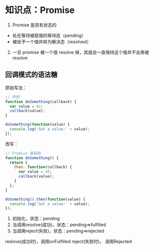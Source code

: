 # 知识点：Promise

1. Promise 是具有状态的
- 处在等待被赋值的等待态（pending）
- 被给予一个值并转为解决态（resolved）

2. 一旦 promise 被一个值 resolve 掉，其就会一直保持这个值并不会再被 resolve

## 回调模式的语法糖

原始写法：
```javascript
// 声明
function doSomething(callback) {
  var value = 42;
  callback(value);
}

doSomething(function(value) {
  console.log('Got a value:' + value);
});
```

改写：
```javascript
// Promise 基础版
function doSomething() {
  return {
    then: function(callback) {
      var value = 42;
      callback(value);
    }
  };
}

doSomething().then(function(value) {
  console.log('Got a value:' + value);
});
```

1. 初始化，状态：pending
2. 当调用resolve(成功)，状态：pending=>fulfilled
3. 当调用reject(失败)，状态：pending=>rejected

reslove(成功时)，调用onFulfilled
reject(失败时)， 调用Rejected
